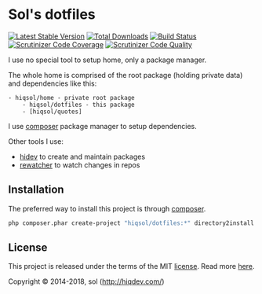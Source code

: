 # Sol's dotfiles

[![Latest Stable Version](https://poser.pugx.org/hiqsol/dotfiles/v/stable)](https://packagist.org/packages/hiqsol/dotfiles)
[![Total Downloads](https://poser.pugx.org/hiqsol/dotfiles/downloads)](https://packagist.org/packages/hiqsol/dotfiles)
[![Build Status](https://img.shields.io/travis/hiqsol/dotfiles.svg)](https://travis-ci.org/hiqsol/dotfiles)
[![Scrutinizer Code Coverage](https://img.shields.io/scrutinizer/coverage/g/hiqsol/dotfiles.svg)](https://scrutinizer-ci.com/g/hiqsol/dotfiles/)
[![Scrutinizer Code Quality](https://img.shields.io/scrutinizer/g/hiqsol/dotfiles.svg)](https://scrutinizer-ci.com/g/hiqsol/dotfiles/)

I use no special tool to setup home, only a package manager.

The whole home is comprised of the root package (holding private data)
and dependencies like this:

    - hiqsol/home - private root package
        - hiqsol/dotfiles - this package
        - [hiqsol/quotes]

I use [composer] package manager to setup dependencies.

Other tools I use:

- [hidev] to create and maintain packages
- [rewatcher] to watch changes in repos

[hidev]:            https://github.com/hiqdev/hidev
[rewatcher]:        https://github.com/hiqdev/rewatcher
[composer]:         https://getcomposer.org/
[hiqsol/quotes]:    https://github.com/hiqsol/quotes

## Installation

The preferred way to install this project is through [composer](http://getcomposer.org/download/).

```sh
php composer.phar create-project "hiqsol/dotfiles:*" directory2install
```

## License

This project is released under the terms of the MIT [license](LICENSE).
Read more [here](http://choosealicense.com/licenses/mit).

Copyright © 2014-2018, sol (http://hiqdev.com/)
